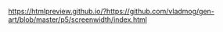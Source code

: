 https://htmlpreview.github.io/?https://github.com/vladmog/gen-art/blob/master/p5/screenwidth/index.html
